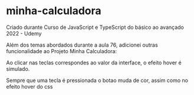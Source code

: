 # minha-calculadora

Criado durante Curso de JavaScript e TypeScript do básico ao avançado 2022 - Udemy

Além dos temas abordados durante a aula 76, adicionei outras funcionalidade ao Projeto Minha Calculadora:

Ao clicar nas teclas correspondes ao valor da interface, o efeito hover é simulado.

Sempre que uma tecla é pressionada o botao muda de cor, assim como no efeito hover do css
